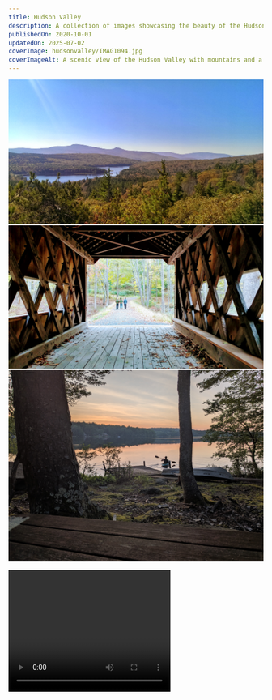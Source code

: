 ```yaml
---
title: Hudson Valley
description: A collection of images showcasing the beauty of the Hudson Valley region.
publishedOn: 2020-10-01
updatedOn: 2025-07-02
coverImage: hudsonvalley/IMAG1094.jpg
coverImageAlt: A scenic view of the Hudson Valley with mountains and a river.
---
```


![hudsonvalley/IMAG1094.jpg](hudsonvalley/IMAG1094.jpg)
![hudsonvalley/1020181159_HDR~2.jpg](hudsonvalley/1020181159_HDR~2.jpg)
![hudsonvalley/PXL_20250624_003031438.jpg](hudsonvalley/PXL_20250624_003031438.jpg)


<video width="320" height="240" controls>
  <source src="/public/content/gallery/hudsonvalley/IMG_3206.MOV" type="video/mp4">
</video>
